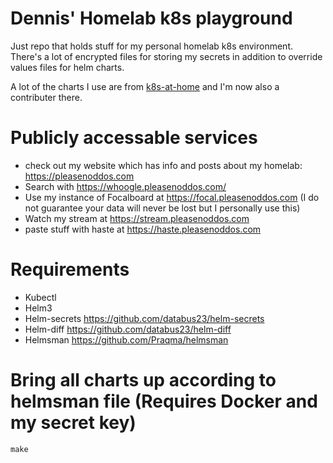 # Dennis' Homelab k8s playground
Just repo that holds stuff for my personal homelab k8s environment. There's a lot of encrypted files for storing my secrets in addition to override values files for helm charts.

A lot of the charts I use are from [k8s-at-home](https://github.com/k8s-at-home/charts) and I'm now also a contributer there.

# Publicly accessable services
- check out my website which has info and posts about my homelab: https://pleasenoddos.com
- Search with https://whoogle.pleasenoddos.com/
- Use my instance of Focalboard at https://focal.pleasenoddos.com (I do not guarantee your data will never be lost but I personally use this)
- Watch my stream at https://stream.pleasenoddos.com
- paste stuff with haste at https://haste.pleasenoddos.com

# Requirements
- Kubectl
- Helm3
- Helm-secrets https://github.com/databus23/helm-secrets
- Helm-diff https://github.com/databus23/helm-diff
- Helmsman https://github.com/Praqma/helmsman

# Bring all charts up according to helmsman file (Requires Docker and my secret key)
```
make
```
